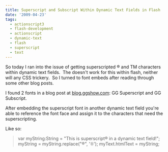 ```yaml
---
title: Superscript and Subscript Within Dynamic Text Fields in Flash
date: '2009-04-23'
tags:
  - actionscript3
  - flash-development
  - actionscript
  - dynamic-text
  - flash
  - superscript
  - text
---
```


So today I ran into the issue of getting superscripted ® and TM characters within dynamic text fields.  The <sup></sup> doesn't work for this within flash, neither will any CSS trickery.  So I turned to font embeds after reading through some other blog posts.

I found 2 fonts in a blog post at [blog.ggshow.com](https://blog.ggshow.com/index.php/reference/2007/04/19/how_to_use_subscript_aamp_superscript_in): GG Superscript and GG Subscript.

After embedding the superscript font in another dynamic text field you're able to reference the font face and assign it to the characters that need the superscripting.

Like so:

> var myString:String = "This is superscript® in a dynamic text field!"; myString = myString.replace("®", '<font face="GG Superscript">®</font>'); myText.htmlText = myString;

